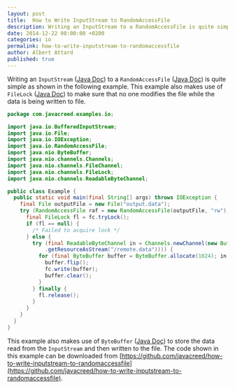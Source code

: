 ```yaml
---
layout: post
title:  How to Write InputStream to RandomAccessFile
description: Writing an InputStream to a RandomAccessFile is quite simple as shown in the following example.  This example also makes use of FileLock to make sure that no one modifies the file while the data is being written to file.
date: 2014-12-22 08:00:00 +0200
categories: io
permalink: how-to-write-inputstream-to-randomaccessfile
author: Albert Attard
published: true
---
```


Writing an `InputStream` ([Java Doc](http://docs.oracle.com/javase/7/docs/api/java/io/InputStream.html)) to a `RandomAccessFile` ([Java Doc](http://docs.oracle.com/javase/7/docs/api/java/io/RandomAccessFile.html)) is quite simple as shown in the following example.  This example also makes use of `FileLock` ([Java Doc](http://docs.oracle.com/javase/7/docs/api/java/nio/channels/FileLock.html)) to make sure that no one modifies the file while the data is being written to file.

```java
package com.javacreed.examples.io;

import java.io.BufferedInputStream;
import java.io.File;
import java.io.IOException;
import java.io.RandomAccessFile;
import java.nio.ByteBuffer;
import java.nio.channels.Channels;
import java.nio.channels.FileChannel;
import java.nio.channels.FileLock;
import java.nio.channels.ReadableByteChannel;

public class Example {
  public static void main(final String[] args) throws IOException {
    final File outputFile = new File("output.data");
    try (RandomAccessFile raf = new RandomAccessFile(outputFile, "rw"); FileChannel fc = raf.getChannel();) {
      final FileLock fl = fc.tryLock();
      if (fl == null) {
        /* Failed to acquire lock */
      } else {
        try (final ReadableByteChannel in = Channels.newChannel(new BufferedInputStream(Example.class
            .getResourceAsStream("/remote.data")))) {
          for (final ByteBuffer buffer = ByteBuffer.allocate(1024); in.read(buffer) != -1;) {
            buffer.flip();
            fc.write(buffer);
            buffer.clear();
          }
        } finally {
          fl.release();
        }
      }
    }
  }
}
```

This example also makes use of `ByteBuffer` ([Java Doc](http://docs.oracle.com/javase/7/docs/api/java/nio/ByteBuffer.html)) to store the data read from the `InputStream` and then written to the file.  The code shown in this example can be downloaded from [https://github.com/javacreed/how-to-write-inputstream-to-randomaccessfile](https://github.com/javacreed/how-to-write-inputstream-to-randomaccessfile).
